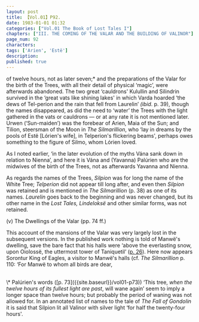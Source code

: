 ```yaml
---
layout: post
title: 【Vol.01】P92.
date: 1983-01-01 01:32
categories: ["Vol.01 The Book of Lost Tales I"]
chapters: ["III. THE COMING OF THE VALAR AND THE BUILDING OF VALINOR"]
page_num: 92
characters: 
tags: ['Arien', 'Estë']
description: 
published: true
---
```


<p style="text-indent: 0;">
of twelve hours, not as later seven;* and the preparations of the Valar for the birth of the Trees, with all their detail of physical ‘magic’, were afterwards abandoned. The two great ‘cauldrons' Kulullin and Silindrin survived in the ‘great vats like shining lakes' in which Varda hoarded ‘the dews of Tel-perion and the rain that fell from Laurelin’ <I>(ibid</I>. p. 39), though the names disappeared, as did the need to ‘water’ the Trees with the light gathered in the vats or cauldrons — or at any rate it is not mentioned later. Urwen (‘Sun-maiden’) was the forebear of Arien, Maia of the Sun; and Tilion, steersman of the Moon in <I>The Silmarillion</I>, who ‘lay in dreams by the pools of Estë [Lórien's wife], in Telperion's flickering beams', perhaps owes something to the figure of Silmo, whom Lórien loved.
</p>

As I noted earlier, ‘in the later evolution of the myths Vána sank down in relation to Nienna’, and here it is Vána and (Yavanna) Palúrien who are the midwives of the birth of the Trees, not as afterwards Yavanna and Nienna.

As regards the names of the Trees, <I>Silpion</I> was for long the name of the White Tree; <I>Telperion</I> did not appear till long after, and even then <I>Silpion</I> was retained and is mentioned in <I>The Silmarillion</I> (p. 38) as one of its names. <I>Laurelin</I> goes back to the beginning and was never changed, but its other name in the <I>Lost Tales, Lindeloksë</I> and other similar forms, was not retained.

(v) The Dwellings of the Valar (pp. 74 ff.)

This account of the mansions of the Valar was very largely lost in the subsequent versions. In the published work nothing is told of Manwë's dwelling, save the bare fact that his halls were ‘above the everlasting snow, upon Oiolossë, the uttermost tower of Taniquetil’ ([p. 26]({{site.baseurl}}/vol01-p26)). Here now appears Sorontur King of Eagles, a visitor to Manwë's halls (cf. <I>The Silmarillion</I> p. 110: ‘For Manwë to whom all birds are dear,

<BR>
\* Palúrien's words ([p. 73]({{site.baseurl}}/vol01-p73)) ‘This tree, <I>when the twelve hours of its fullest light are past</I>, will wane again’ seem to imply a longer space than twelve hours; but probably the period of waning was not allowed for. In an annotated list of names to the tale of <I>The Fall of Gondolin</I> it is said that Silpion lit all Valinor with silver light ‘for half the twenty-four hours'.

